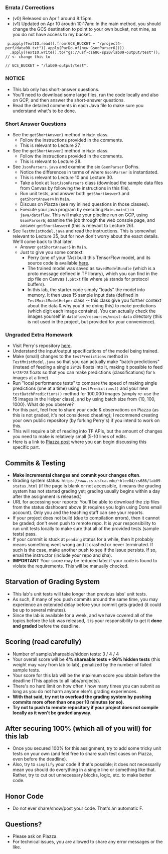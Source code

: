 
### Errata / Corrections
 - (v0) Released on Apr 1 around 8:15pm.
 - (v1) Updated on Apr 10 aroudn 10:17am:
 In the main method, you should change the GCS destination to point to your own bucket, not mine, as you do not have access to my bucket...
```
 p.apply(TextIO.read().from(GCS_BUCKET + "/project4-perf/data00.txt")).apply(ParDo.of(new GsonParser6()))
  .apply(TextIO.write().to("gs://usf-cs686-sp20/lab09-output/test")); // <- change this to 
                                                                      // GCS_BUCKET + "/lab09-output/test".
```


### NOTICE

- This lab only has short-answer questions. 
- You'll need to download some large files, run the code locally and also on GCP, and then answer the short-answer questions.
- Read the detailed comments in each Java file to make sure you understand what's to be done.

### Short Answer Questions 

 - See the `getShortAnswer1` method in `Main` class. 
   - Follow the instructions provided in the comments.
   - This is relevant to Lecture 27.
 - See the `getShortAnswer2` method in `Main` class.
   - Follow the instructions provided in the comments.
   - This is relevant to Lecture 28.
 - See `JsonParsers.java` and examine the six `GsonParser` DoFns. 
   - Notice the differences in terms of where `GsonParser` is instantiated.
   - This is relevant to Lecture 10 and Lecture 30.
   - Take a look at `TestJsonParsers` class (download the sample data files from Canvas by following the instructions in this file).
   - Run unit tests, and answer both `getShortAnswer3` and `getShortAnswer4` in `Main`.
   - Discuss on Piazza (see my inlined questions in those classes).
   - Execute your java program by executing `Main.main()` in `java/dataflow`. This will make your pipeline run on GCP, using `GsonParser6`; examine the job through the web console page, and answer `getShortAnswer6` (this is relevant to Lecture 26). 
 - See `TestMnistModel.java` and read the instructions. This is somewhat relevant to Lecture 35, but for now don't worry about the exact details. We'll come back to that later.
   - Answer `getShortAnswer5` in `Main`.
   - Just to give you some context:
     - Perry (one of your TAs) built this TensorFlow model, and its source code is available [here](https://github.com/PerrySong/mnist-tensorflow-java/).
     - The trained model was saved as `SavedModelBundle` (which is a proto message defined in TF library), which you can find in the zip file on Canvas (`.pbtxt` file where `pb` stands for protocol buffers).
     - In this lab, the starter code simply "loads" the model into memory. It then uses 15 sample input data (defined in `TestMnistModelHelper` class -- this class give you further context about the data & why you'd be doing this) to make predictions (which digit each image contains). You can actually check the images yourself in `dataflow/resources/mnist-data` directory (this is not used in the project, but provided for your convenience).

### Ungraded Extra Homework
 - Visit Perry's repository [here](https://github.com/PerrySong/mnist-tensorflow-java/).
 - Understand the input/output specifications of the model being trained.
 - Make (small) changes to the `testPredictions` method in `TestMnistModel.java` so that you can actually make "batch predictions" (instead of feeding a single `28*28` floats into it, making it possible to feed `k*28*28` floats so that you can make predictions (classifications) for `k` images at a time).
 - Run "local performance tests" to compare the speed of making single predictions (one at a time) using `testPredictions()` and your new `testBatchPredictions()` method for 100,000 images (simply re-use the 15 images in the Helper class), and by using batch size from {10, 100, 1000}. What do you observe? 
 - For this part, feel free to share your code & observations on Piazza (as this is not graded, it's not considered cheating); I recommend creating your own public repository (by forking Perry's) if you intend to work on this.
 - This will require a bit of reading into TF APIs, but the amount of changes you need to make is relatively small (5-10 lines of edits. 
 - Here is a link to [Piazza post](https://piazza.com/class/k5ad4g8m2jf6t6?cid=247) where you can begin discussing this specific part.


## Commits & Testing
 - **Make incremental changes and commit your changes often**.
 - Grading system status: `https://www.cs.usfca.edu/~hlee84/cs686/lab09-status.html` (if the page is blank or not accessible, it means the grading system has not started grading yet; grading usually begins within a day after the assignment is released.)
 - URL for accessing your reports: You'll be able to download the zip files from the status dashboard above (it requires you login using Dons email account). Only you and the teaching staff can see your reports.
 - If your project does not build (due to compilation errors), then it cannot be graded; don't even push to remote repo. It is your responsibility to run unit tests locally to make sure that all of the provided tests (sample tests) pass.
 - If your commit is stuck at `pending` status for a while, then it probably means something went wrong and it crashed or never terminated. If such is the case, make another push to see if the issue persists. If so, email the instructor (include your repo and sha).
 - **IMPORTANT** Your score may be reduced later if your code is found to violate the requirements. This will be manually checked.

## Starvation of Grading System
 - This lab's unit tests will take longer than previous labs' unit tests.
 - As such, if many of you push commits around the same time, you may experience an extended delay before your commit gets graded (it could be up to several minutes).
 - Since the lab is available for a week, and we have covered all of the topics before the lab was released, it is your responsibility to get it **done and graded** before the deadline.

## Scoring (read carefully)
 - Number of sample/shareable/hidden tests: 3 / 4 / 4
 - Your overall score will be **4% shareable tests + 96% hidden tests** (this weight may vary from lab to lab), penalized by the number of failed sample tests.
 - Your score for this lab will be the maximum score you obtain before the deadline (This applies to all labs/projects).
 - There's no hard limit on how often / how many times you can submit as long as you do not harm anyone else's grading experiences. 
 - **With that said, try not to overload the grading system by pushing commits more often than one per 10 minutes (or so).** 
 - **Try not to push to remote repository if your project does not compile locally as it won't be graded anyway.**

## After securing 100% (which all of you will) for this lab
 - Once you secured 100% for this assignment, try to add some tricky unit tests on your own (and feel free to share such test cases on Piazza, even before the deadline).
 - Also, try to `simplify` your code if that's possible; it does not necessarily mean you should do everything in a single line or something like that. Rather, try to cut out unnecessary blocks, logic, etc. to make better code.

## Honor Code
 - Do not ever share/show/post your code. That's an automatic F.

## Questions?
 - Please ask on Piazza.
 - For technical issues, you are allowed to share any error messages or the like.
